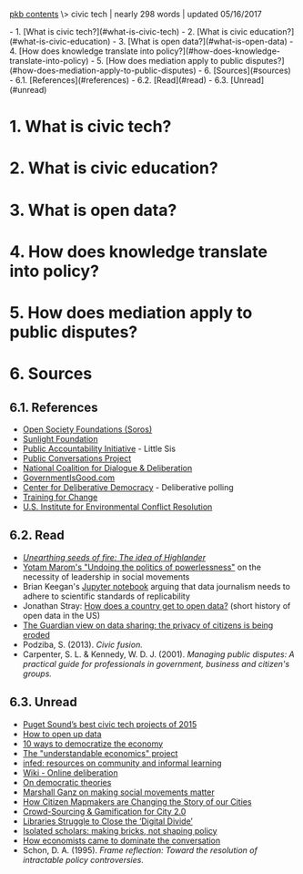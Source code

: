 <p class="path"><a href="../pkb.html">pkb contents</a> \> civic tech | nearly 298 words | updated 05/16/2017</p><div class="TOC">- 1. [What is civic tech?](#what-is-civic-tech)
- 2. [What is civic education?](#what-is-civic-education)
- 3. [What is open data?](#what-is-open-data)
- 4. [How does knowledge translate into policy?](#how-does-knowledge-translate-into-policy)
- 5. [How does mediation apply to public disputes?](#how-does-mediation-apply-to-public-disputes)
- 6. [Sources](#sources)
	- 6.1. [References](#references)
	- 6.2. [Read](#read)
	- 6.3. [Unread](#unread)
</div>

# 1. What is civic tech?

# 2. What is civic education?

# 3. What is open data?

# 4. How does knowledge translate into policy?

# 5. How does mediation apply to public disputes?


# 6. Sources

## 6.1. References

- [Open Society Foundations (Soros)](https://www.opensocietyfoundations.org/about)
- [Sunlight Foundation](http://sunlightfoundation.com/)
- [Public Accountability Initiative](http://public-accountability.org/) - Little Sis
- [Public Conversations Project](http://www.publicconversations.org/)
- [National Coalition for Dialogue & Deliberation](http://ncdd.org/rc/)
- [GovernmentIsGood.com](http://governmentisgood.com/)
- [Center for Deliberative Democracy](http://cdd.stanford.edu/what-is-deliberative-polling/) - Deliberative polling
- [Training for Change](https://www.trainingforchange.org/workshops)
- [U.S. Institute for Environmental Conflict Resolution](http://www.udall.gov/OurPrograms/Institute/Institute.aspx)

## 6.2. Read
 
- _[Unearthing seeds of fire: The idea of Highlander](http://www.goodreads.com/book/show/825838.Unearthing_Seeds_of_Fire)_
- [Yotam Marom's "Undoing the politics of powerlessness"](https://medium.com/@YotamMarom/undoing-the-politics-of-powerlessness-72931fee5bda#.b956ibevc) on the necessity of leadership in social movements
- Brian Keegan's [Jupyter notebook](http://nbviewer.jupyter.org/github/brianckeegan/Bechdel/blob/master/Bechdel_test.ipynb) arguing that data journalism needs to adhere to scientific standards of replicability
- Jonathan Stray: [How does a country get to open data?](http://www.niemanlab.org/2013/04/how-does-a-country-get-to-open-data-what-taiwan-can-teach-us-about-the-evolution-of-access/) (short history of open data in the US)
- [The Guardian view on data sharing: the privacy of citizens is being eroded](https://www.theguardian.com/commentisfree/2016/oct/16/the-guardian-view-on-data-sharing-the-privacy-of-citizens-is-being-eroded)
- Podziba, S. (2013). _Civic fusion._
- Carpenter, S. L. & Kennedy, W. D. J. (2001). _Managing public disputes: A practical guide for professionals in government, business and citizen's groups._

## 6.3. Unread

- [Puget Sound’s best civic tech projects of 2015](http://crosscut.com/2015/12/puget-sounds-best-civic-tech-efforts-in-2015/)
- [How to open up data](http://opendatahandbook.org/guide/en/how-to-open-up-data/)
- [10 ways to democratize the economy](http://www.truth-out.org/opinion/item/18908-what-then-can-i-do-ten-steps-toward-transforming-the-system)
- [The "understandable economics" project](http://www.ecnmy.org/learn/)
- [infed: resources on community and informal learning](http://infed.org/mobi/main-index/)
- [Wiki - Online deliberation](https://en.wikipedia.org/wiki/Online_deliberation)
- [On democratic theories](https://philosophynow.org/issues/101/On_Democratic_Theories)
- [Marshall Ganz on making social movements matter](http://billmoyers.com/segment/marshall-ganz-on-making-social-movements-matter/)
- [How Citizen Mapmakers are Changing the Story of our Cities](http://thisbigcity.net/how-citizen-mapmakers-are-changing-the-story-of-our-cities/)
- [Crowd-Sourcing & Gamification for City 2.0](http://thisbigcity.net/future-city-crowd-sourcing-gamification-city-2-0/)
- [Libraries Struggle to Close the ‘Digital Divide’](http://www.nytimes.com/roomfordebate/2012/12/27/do-we-still-need-libraries/libraries-struggle-to-close-the-digital-divide)
- [Isolated scholars: making bricks, not shaping policy](http://www.chronicle.com/article/Isolated-Scholars-Making/151707/)
- [How economists came to dominate the conversation](http://www.nytimes.com/2015/01/24/upshot/how-economists-came-to-dominate-the-conversation.html?_r=2)
- Schon, D. A. (1995). _Frame reflection: Toward the resolution of intractable policy controversies._
